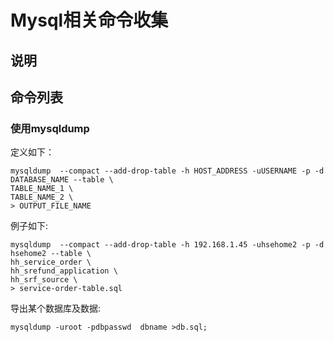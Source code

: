 # Mysql相关命令收集

## 说明

## 命令列表

### 使用mysqldump
定义如下：
```linux
mysqldump  --compact --add-drop-table -h HOST_ADDRESS -uUSERNAME -p -d DATABASE_NAME --table \
TABLE_NAME_1 \
TABLE_NAME_2 \
> OUTPUT_FILE_NAME
```

例子如下:

```linux
mysqldump  --compact --add-drop-table -h 192.168.1.45 -uhsehome2 -p -d hsehome2 --table \
hh_service_order \
hh_srefund_application \
hh_srf_source \
> service-order-table.sql
```



导出某个数据库及数据:

```
mysqldump -uroot -pdbpasswd  dbname >db.sql;
```

